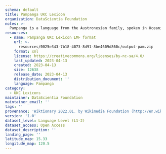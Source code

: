 ```yaml
---
schema: default
title: Pampanga UKC Lexicon
organization: DataScientia Foundation
notes: >-
  Pampanga is a language from the Austronesian family, spoken in Oceania. The UKC Lexicon of Pampanga is represented as a lexico-semantic network. It consists of words, word senses, synsets, as well as sense-level and synset-level relationships.
resources:
  - name: Pampanga UKC Lexicon LMF format
    url: >-
      resources/0025e343-7b18-4073-8d91-8be4609d860c/output-pam.zip
    format: xml
    license: https://creativecommons.org/licenses/by-nc-sa/4.0/
    last_updated: 2023-04-13
    created: 2023-04-13
    size: 12638
    release_date: 2023-04-13
    distribution_document: ''
    language: Pampanga
category:
  - UKC Lexicons
maintainer: DataScientia Foundation
maintainer_email: ''
tags: ''
provenance: 'Wiktionary 2022.01. by Wikimedia Foundation (http://en.wiktionary.org); CogNet 2.1 by Khuyagbaatar Batsuren, National University of Mongolia (http://cognet.ukc.disi.unitn.it); KinDiv: Kinship Diversity 1.0 by Temuulen Khishigsuren (http://ukc.disi.unitn.it/index.php/kinship/); MorphyNet 2.0 by Gábor Bella and Khuyagbaatar Batsuren (http://ukc.disi.unitn.it/index.php/morphynet/); Antonymy 1.0 by Gábor Bella (http://ukc.datascientia.eu); Princeton WordNet 2.1 by Princeton University (https://wordnet.princeton.edu)'
version: '1.0'
dataset_level: Language Level (L1-2)
dataset_access: Open Access
dataset_description: ''
landing_page: ''
latitude_map: 15.33
longitude_map: 120.5
---
```


